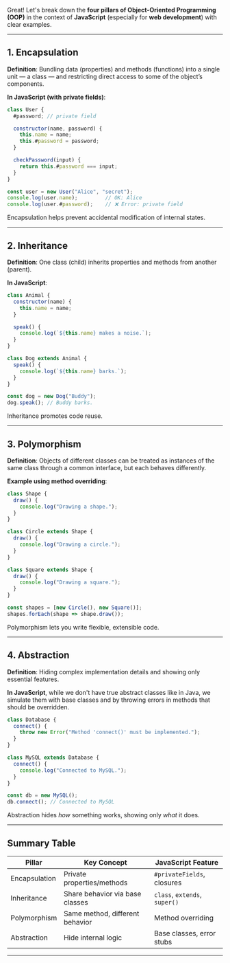 Great! Let's break down the **four pillars of Object-Oriented Programming (OOP)** in the context of **JavaScript** (especially for **web development**) with clear examples.

---

##  1. **Encapsulation**

**Definition**: Bundling data (properties) and methods (functions) into a single unit — a class — and restricting direct access to some of the object’s components.

**In JavaScript (with private fields)**:

```javascript
class User {
  #password; // private field

  constructor(name, password) {
    this.name = name;
    this.#password = password;
  }

  checkPassword(input) {
    return this.#password === input;
  }
}

const user = new User("Alice", "secret");
console.log(user.name);         // OK: Alice
console.log(user.#password);    // ❌ Error: private field
```

 Encapsulation helps prevent accidental modification of internal states.

---

##  2. **Inheritance**

**Definition**: One class (child) inherits properties and methods from another (parent).

**In JavaScript**:

```javascript
class Animal {
  constructor(name) {
    this.name = name;
  }

  speak() {
    console.log(`${this.name} makes a noise.`);
  }
}

class Dog extends Animal {
  speak() {
    console.log(`${this.name} barks.`);
  }
}

const dog = new Dog("Buddy");
dog.speak(); // Buddy barks.
```

 Inheritance promotes code reuse.

---

##  3. **Polymorphism**

**Definition**: Objects of different classes can be treated as instances of the same class through a common interface, but each behaves differently.

**Example using method overriding**:

```javascript
class Shape {
  draw() {
    console.log("Drawing a shape.");
  }
}

class Circle extends Shape {
  draw() {
    console.log("Drawing a circle.");
  }
}

class Square extends Shape {
  draw() {
    console.log("Drawing a square.");
  }
}

const shapes = [new Circle(), new Square()];
shapes.forEach(shape => shape.draw());
```

 Polymorphism lets you write flexible, extensible code.

---

##  4. **Abstraction**

**Definition**: Hiding complex implementation details and showing only essential features.

**In JavaScript**, while we don't have true abstract classes like in Java, we simulate them with base classes and by throwing errors in methods that should be overridden.

```javascript
class Database {
  connect() {
    throw new Error("Method 'connect()' must be implemented.");
  }
}

class MySQL extends Database {
  connect() {
    console.log("Connected to MySQL.");
  }
}

const db = new MySQL();
db.connect(); // Connected to MySQL
```

Abstraction hides *how* something works, showing only *what* it does.

---

## Summary Table

| Pillar        | Key Concept                     | JavaScript Feature            |
| ------------- | ------------------------------- | ----------------------------- |
| Encapsulation | Private properties/methods      | `#privateFields`, closures    |
| Inheritance   | Share behavior via base classes | `class`, `extends`, `super()` |
| Polymorphism  | Same method, different behavior | Method overriding             |
| Abstraction   | Hide internal logic             | Base classes, error stubs     |

---

